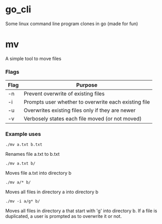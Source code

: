 # go_cli
Some linux command line program clones in go (made for fun)

# mv

A simple tool to move files
### Flags

| Flag| Purpose                                              |
|-----|------------------------------------------------------|
|-n   |Prevent overwrite of existing files                   |
|-i   |Prompts user whether to overwrite each existing file  | 
|-u   |Overwrites existing files only if they are newer      | 
|-v   |Verbosely states each file moved   (or not moved)     | 

### Example uses
```
./mv a.txt b.txt
```
Renames file a.txt to b.txt

```
./mv a.txt b/
```
Moves  file a.txt into directory b

```
./mv a/* b/
```
Moves all files in directory a into directory b

```
./mv -i a/g* b/
```
Moves all files in directory a that start with 'g' into directory b. If a file is duplicated, a user is prompted as to overwrite it or not.

